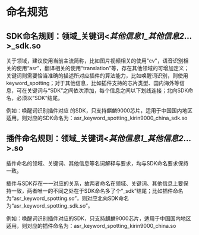 # 命名规范


## SDK命名规则：领域_关键词&lt;_其他信息1_其他信息2_…&gt;_sdk.so

关于领域，建议使用当前主流简称，比如图片视频相关的使用"cv"，语音识别相关的使用“asr”，翻译相关的使用“translation”等，存在其他领域的可增加定义；关键词则需要恰当准确的描述所对应插件的算法能力，比如唤醒词识别，则使用keyword_spotting；对于其他信息，比如插件支持的芯片类型、国内海外等信息，可在关键词与“SDK”之间依次添加，每个信息之间以下划线连接；北向SDK命名，必须以“SDK”结尾。

例如：唤醒词识别插件对应 的SDK，只支持麒麟9000芯片，适用于中国国内地区适用，则对应的SDK命名为：asr_keyword_spotting_kirin9000_china_sdk.so


## 插件命名规则：领域_关键词&lt;_其他信息1_其他信息2_…&gt;.so

插件命名的领域、关键词、其他信息等名词解释与要求，均与SDK命名要求保持一致。

插件与SDK存在一一对应的关系，故两者命名在领域、关键词、其他信息上要保持一致，两者唯一的不同之处在于SDK命名多了个“_sdk”结尾；比如插件命名为“asr_keyword_spotting.so”，则对应北向SDK命名为“asr_keyword_spotting_sdk.so”。

例如：唤醒词识别插件对应的SDK，只支持麒麟9000芯片，适用于中国国内地区适用，则对应的插件命名为：asr_keyword_spotting_kirin9000_china.so
